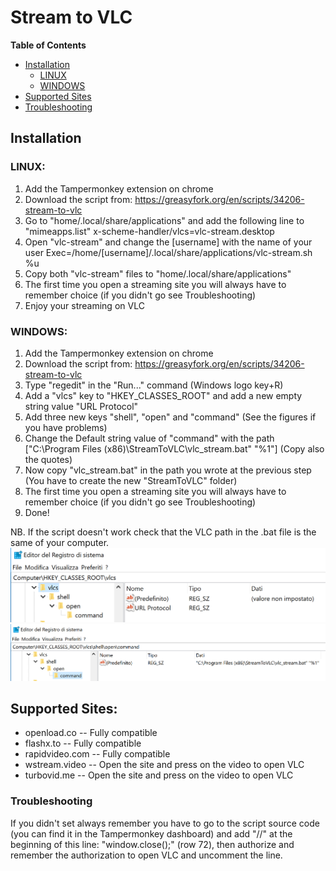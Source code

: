 # Stream to VLC

**Table of Contents**

- [Installation](#installation)
	- [LINUX](#linux)
	- [WINDOWS](#windows)
- [Supported Sites](#supported-sites)
- [Troubleshooting](#troubleshooting)

## Installation

### LINUX:

1. Add the Tampermonkey extension on chrome
2. Download the script from: <https://greasyfork.org/en/scripts/34206-stream-to-vlc>
3. Go to "home/.local/share/applications" and add the following line to "mimeapps.list"
x-scheme-handler/vlcs=vlc-stream.desktop
4. Open "vlc-stream" and change the [username] with the name of your user
Exec=/home/[username]/.local/share/applications/vlc-stream.sh %u
5. Copy both "vlc-stream" files to "home/.local/share/applications"
6. The first time you open a streaming site you will always have to remember choice (if you didn't go see Troubleshooting)
7. Enjoy your streaming on VLC

### WINDOWS:

1. Add the Tampermonkey extension on chrome
2. Download the script from: <https://greasyfork.org/en/scripts/34206-stream-to-vlc>
3. Type "regedit" in the "Run..." command (Windows logo key+R)
4. Add a "vlcs" key to "HKEY_CLASSES_ROOT" and add a new empty string value "URL Protocol"
5. Add three new  keys "shell", "open" and "command" (See the figures if you have problems) 
6. Change the Default string value of "command" with the path ["C:\Program Files (x86)\StreamToVLC\vlc_stream.bat" "%1"] (Copy also the quotes)
7. Now copy "vlc_stream.bat" in the path you wrote at the previous step (You have to create the new "StreamToVLC" folder)
8. The first time you open a streaming site you will always have to remember choice (if you didn't go see Troubleshooting)
9. Done! 

NB. If the script doesn't work check that the VLC path in the .bat file is the same of your computer. 
![alt text](https://github.com/giuseppe-dandrea/Stream-to-VLC/blob/master/img/screen1.png "screen1")
![alt text](https://github.com/giuseppe-dandrea/Stream-to-VLC/blob/master/img/screen2.png "screen2")

## Supported Sites:

* openload.co 	-- Fully compatible
* flashx.to	-- Fully compatible
* rapidvideo.com	-- Fully compatible
* wstream.video	-- Open the site and press on the video to open VLC
* turbovid.me 	-- Open the site and press on the video to open VLC

### Troubleshooting

If you didn't set always remember you have to go to the script source code (you can find it in the Tampermonkey dashboard) and add "//" at the beginning of this line: "window.close();" (row 72), then authorize and remember the authorization to open VLC and uncomment the line.